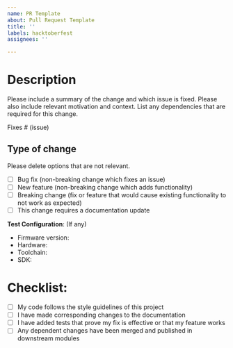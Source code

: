 ```yaml
---
name: PR Template
about: Pull Request Template
title: ''
labels: hacktoberfest
assignees: ''

---
```

# Description

Please include a summary of the change and which issue is fixed. Please also include relevant motivation and context. List any dependencies that are required for this change.

Fixes # (issue)

## Type of change

Please delete options that are not relevant.

- [ ] Bug fix (non-breaking change which fixes an issue)
- [ ] New feature (non-breaking change which adds functionality)
- [ ] Breaking change (fix or feature that would cause existing functionality to not work as expected)
- [ ] This change requires a documentation update

**Test Configuration**: (If any)
* Firmware version:
* Hardware:
* Toolchain:
* SDK:

# Checklist:

- [ ] My code follows the style guidelines of this project
- [ ] I have made corresponding changes to the documentation
- [ ] I have added tests that prove my fix is effective or that my feature works
- [ ] Any dependent changes have been merged and published in downstream modules
